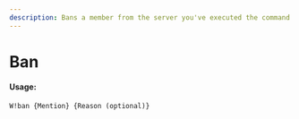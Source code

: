 ```yaml
---
description: Bans a member from the server you've executed the command
---
```


# Ban

#### Usage:

```text
W!ban {Mention} {Reason (optional)}
```

